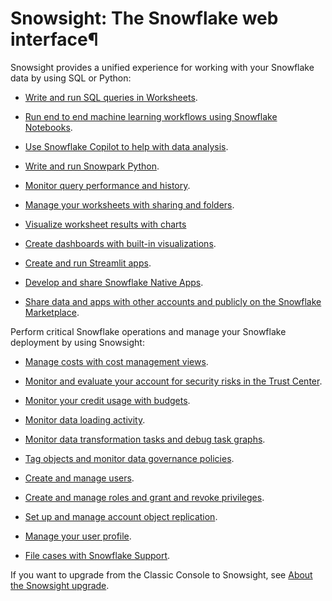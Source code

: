 # Snowsight: The Snowflake web interface¶

Snowsight provides a unified experience for working with your Snowflake data
by using SQL or Python:

  * [Write and run SQL queries in Worksheets](ui-snowsight-query).

  * [Run end to end machine learning workflows using Snowflake Notebooks](ui-snowsight/notebooks).

  * [Use Snowflake Copilot to help with data analysis](snowflake-copilot).

  * [Write and run Snowpark Python](../developer-guide/snowpark/python/python-worksheets).

  * [Monitor query performance and history](ui-snowsight-activity).

  * [Manage your worksheets with sharing and folders](ui-snowsight-worksheets.html#label-sharing-worksheets-and-folders).

  * [Visualize worksheet results with charts](ui-snowsight-visualizations)

  * [Create dashboards with built-in visualizations](ui-snowsight-dashboards).

  * [Create and run Streamlit apps](../developer-guide/streamlit/create-streamlit-ui).

  * [Develop and share Snowflake Native Apps](../developer-guide/native-apps/native-apps-workflow).

  * [Share data and apps with other accounts and publicly on the Snowflake Marketplace](https://other-docs.snowflake.com/en/collaboration/collaboration-listings-about).

Perform critical Snowflake operations and manage your Snowflake deployment by
using Snowsight:

  * [Manage costs with cost management views](cost-exploring-overall).

  * [Monitor and evaluate your account for security risks in the Trust Center](trust-center/overview).

  * [Monitor your credit usage with budgets](budgets).

  * [Monitor data loading activity](data-load-monitor).

  * [Monitor data transformation tasks and debug task graphs](ui-snowsight-tasks).

  * [Tag objects and monitor data governance policies](../guides-overview-govern).

  * [Create and manage users](admin-user-management).

  * [Create and manage roles and grant and revoke privileges](security-access-control-configure).

  * [Set up and manage account object replication](account-replication-config).

  * [Manage your user profile](ui-snowsight-profile).

  * [File cases with Snowflake Support](ui-support).

If you want to upgrade from the Classic Console to Snowsight, see [About the
Snowsight upgrade](ui-snowsight-upgrade-guide).

